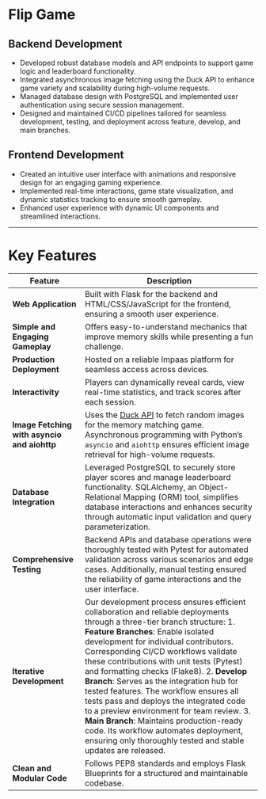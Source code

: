 # Flip Game

## Backend Development
- Developed robust database models and API endpoints to support game logic and leaderboard functionality.  
- Integrated asynchronous image fetching using the Duck API to enhance game variety and scalability during high-volume requests.
- Managed database design with PostgreSQL and implemented user authentication using secure session management.
- Designed and maintained CI/CD pipelines tailored for seamless development, testing, and deployment across feature, develop, and main branches.

## Frontend Development
- Created an intuitive user interface with animations and responsive design for an engaging gaming experience.
- Implemented real-time interactions, game state visualization, and dynamic statistics tracking to ensure smooth gameplay.
- Enhanced user experience with dynamic UI components and streamlined interactions.

---

# Key Features

| **Feature**                              | **Description**                                                                                                                                                       |
|------------------------------------------|-----------------------------------------------------------------------------------------------------------------------------------------------------------------------|
| **Web Application**                      | Built with Flask for the backend and HTML/CSS/JavaScript for the frontend, ensuring a smooth user experience.                                                         |
| **Simple and Engaging Gameplay**         | Offers easy-to-understand mechanics that improve memory skills while presenting a fun challenge.                                                                      |
| **Production Deployment**                | Hosted on a reliable Impaas platform for seamless access across devices.                                                                                              |
| **Interactivity**                        | Players can dynamically reveal cards, view real-time statistics, and track scores after each session.                                                                 |
| **Image Fetching with asyncio and aiohttp** | Uses the [Duck API](https://random-d.uk/api) to fetch random images for the memory matching game. Asynchronous programming with Python’s `asyncio` and `aiohttp` ensures efficient image retrieval for high-volume requests. |
| **Database Integration**                 | Leveraged PostgreSQL to securely store player scores and manage leaderboard functionality. SQLAlchemy, an Object-Relational Mapping (ORM) tool, simplifies database interactions and enhances security through automatic input validation and query parameterization. |
| **Comprehensive Testing**                | Backend APIs and database operations were thoroughly tested with Pytest for automated validation across various scenarios and edge cases. Additionally, manual testing ensured the reliability of game interactions and the user interface. |
| **Iterative Development** | Our development process ensures efficient collaboration and reliable deployments through a three-tier branch structure: 1. **Feature Branches**: Enable isolated development for individual contributors. Corresponding CI/CD workflows validate these contributions with unit tests (Pytest) and formatting checks (Flake8). 2. **Develop Branch**: Serves as the integration hub for tested features. The workflow ensures all tests pass and deploys the integrated code to a preview environment for team review. 3. **Main Branch**: Maintains production-ready code. Its workflow automates deployment, ensuring only thoroughly tested and stable updates are released. |
| **Clean and Modular Code**               | Follows PEP8 standards and employs Flask Blueprints for a structured and maintainable codebase.                                                                       |
